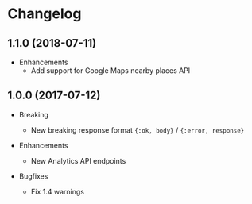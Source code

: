 # Changelog

## 1.1.0 (2018-07-11)
* Enhancements
  * Add support for Google Maps nearby places API

## 1.0.0 (2017-07-12)

* Breaking
  * New breaking response format `{:ok, body}` / `{:error, response}`

* Enhancements
  * New Analytics API endpoints

* Bugfixes
  * Fix 1.4 warnings
